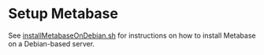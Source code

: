 # Setup Metabase

See [installMetabaseOnDebian.sh](./installMetabaseOnDebian.sh) for instructions on how to install Metabase on a Debian-based server.
